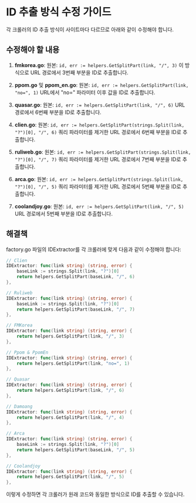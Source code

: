 # ID 추출 방식 수정 가이드

각 크롤러의 ID 추출 방식이 사이트마다 다르므로 아래와 같이 수정해야 합니다.

## 수정해야 할 내용

1. **fmkorea.go**:
   원본: `id, err := helpers.GetSplitPart(link, "/", 3)`
   이 방식으로 URL 경로에서 3번째 부분을 ID로 추출합니다.

2. **ppom.go** 및 **ppom_en.go**:
   원본: `id, err := helpers.GetSplitPart(link, "no=", 1)`
   URL에서 "no=" 파라미터 이후 값을 ID로 추출합니다.

3. **quasar.go**:
   원본: `id, err := helpers.GetSplitPart(link, "/", 6)`
   URL 경로에서 6번째 부분을 ID로 추출합니다.

4. **clien.go**:
   원본: `id, err := helpers.GetSplitPart(strings.Split(link, "?")[0], "/", 6)`
   쿼리 파라미터를 제거한 URL 경로에서 6번째 부분을 ID로 추출합니다.

5. **ruliweb.go**:
   원본: `id, err := helpers.GetSplitPart(strings.Split(link, "?")[0], "/", 7)`
   쿼리 파라미터를 제거한 URL 경로에서 7번째 부분을 ID로 추출합니다.

6. **arca.go**:
   원본: `id, err := helpers.GetSplitPart(strings.Split(link, "?")[0], "/", 5)`
   쿼리 파라미터를 제거한 URL 경로에서 5번째 부분을 ID로 추출합니다.

7. **coolandjoy.go**:
   원본: `id, err := helpers.GetSplitPart(link, "/", 5)`
   URL 경로에서 5번째 부분을 ID로 추출합니다.

## 해결책

factory.go 파일의 IDExtractor를 각 크롤러에 맞게 다음과 같이 수정해야 합니다:

```go
// Clien
IDExtractor: func(link string) (string, error) {
    baseLink := strings.Split(link, "?")[0]
    return helpers.GetSplitPart(baseLink, "/", 6)
},

// Ruliweb
IDExtractor: func(link string) (string, error) {
    baseLink := strings.Split(link, "?")[0]
    return helpers.GetSplitPart(baseLink, "/", 7)
},

// FMKorea
IDExtractor: func(link string) (string, error) {
    return helpers.GetSplitPart(link, "/", 3)
},

// Ppom & PpomEn
IDExtractor: func(link string) (string, error) {
    return helpers.GetSplitPart(link, "no=", 1)
},

// Quasar
IDExtractor: func(link string) (string, error) {
    return helpers.GetSplitPart(link, "/", 6)
},

// Damoang
IDExtractor: func(link string) (string, error) {
    return helpers.GetSplitPart(link, "/", 4)
},

// Arca
IDExtractor: func(link string) (string, error) {
    baseLink := strings.Split(link, "?")[0]
    return helpers.GetSplitPart(baseLink, "/", 5)
},

// Coolandjoy
IDExtractor: func(link string) (string, error) {
    return helpers.GetSplitPart(link, "/", 5)
},
```

이렇게 수정하면 각 크롤러가 원래 코드와 동일한 방식으로 ID를 추출할 수 있습니다.